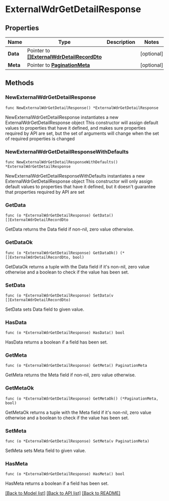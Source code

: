 # ExternalWdrGetDetailResponse

## Properties

Name | Type | Description | Notes
------------ | ------------- | ------------- | -------------
**Data** | Pointer to [**[]ExternalWdrDetailRecordDto**](ExternalWdrDetailRecordDto.md) |  | [optional] 
**Meta** | Pointer to [**PaginationMeta**](PaginationMeta.md) |  | [optional] 

## Methods

### NewExternalWdrGetDetailResponse

`func NewExternalWdrGetDetailResponse() *ExternalWdrGetDetailResponse`

NewExternalWdrGetDetailResponse instantiates a new ExternalWdrGetDetailResponse object
This constructor will assign default values to properties that have it defined,
and makes sure properties required by API are set, but the set of arguments
will change when the set of required properties is changed

### NewExternalWdrGetDetailResponseWithDefaults

`func NewExternalWdrGetDetailResponseWithDefaults() *ExternalWdrGetDetailResponse`

NewExternalWdrGetDetailResponseWithDefaults instantiates a new ExternalWdrGetDetailResponse object
This constructor will only assign default values to properties that have it defined,
but it doesn't guarantee that properties required by API are set

### GetData

`func (o *ExternalWdrGetDetailResponse) GetData() []ExternalWdrDetailRecordDto`

GetData returns the Data field if non-nil, zero value otherwise.

### GetDataOk

`func (o *ExternalWdrGetDetailResponse) GetDataOk() (*[]ExternalWdrDetailRecordDto, bool)`

GetDataOk returns a tuple with the Data field if it's non-nil, zero value otherwise
and a boolean to check if the value has been set.

### SetData

`func (o *ExternalWdrGetDetailResponse) SetData(v []ExternalWdrDetailRecordDto)`

SetData sets Data field to given value.

### HasData

`func (o *ExternalWdrGetDetailResponse) HasData() bool`

HasData returns a boolean if a field has been set.

### GetMeta

`func (o *ExternalWdrGetDetailResponse) GetMeta() PaginationMeta`

GetMeta returns the Meta field if non-nil, zero value otherwise.

### GetMetaOk

`func (o *ExternalWdrGetDetailResponse) GetMetaOk() (*PaginationMeta, bool)`

GetMetaOk returns a tuple with the Meta field if it's non-nil, zero value otherwise
and a boolean to check if the value has been set.

### SetMeta

`func (o *ExternalWdrGetDetailResponse) SetMeta(v PaginationMeta)`

SetMeta sets Meta field to given value.

### HasMeta

`func (o *ExternalWdrGetDetailResponse) HasMeta() bool`

HasMeta returns a boolean if a field has been set.


[[Back to Model list]](../README.md#documentation-for-models) [[Back to API list]](../README.md#documentation-for-api-endpoints) [[Back to README]](../README.md)


